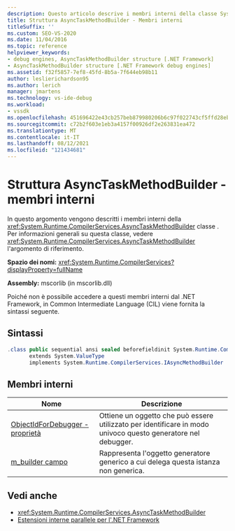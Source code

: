 ```yaml
---
description: Questo articolo descrive i membri interni della classe System.Runtime.CompilerServices.AsyncTaskMethodBuilder.
title: Struttura AsyncTaskMethodBuilder - Membri interni
titleSuffix: ''
ms.custom: SEO-VS-2020
ms.date: 11/04/2016
ms.topic: reference
helpviewer_keywords:
- debug engines, AsyncTaskMethodBuilder structure [.NET Framework]
- AsyncTaskMethodBuilder structure [.NET Framework debug engines]
ms.assetid: f32f5857-7ef8-45fd-8b5a-7f644eb98b11
author: leslierichardson95
ms.author: lerich
manager: jmartens
ms.technology: vs-ide-debug
ms.workload:
- vssdk
ms.openlocfilehash: 451696422e43cb257beb879980206b6c97f022743cf5ffd28eb40938d331460c
ms.sourcegitcommit: c72b2f603e1eb3a4157f00926df2e263831ea472
ms.translationtype: MT
ms.contentlocale: it-IT
ms.lasthandoff: 08/12/2021
ms.locfileid: "121434681"
---
```

# <a name="asynctaskmethodbuilder-structure---internal-members"></a>Struttura AsyncTaskMethodBuilder - membri interni
In questo argomento vengono descritti i membri interni della <xref:System.Runtime.CompilerServices.AsyncTaskMethodBuilder> classe . Per informazioni generali su questa classe, vedere <xref:System.Runtime.CompilerServices.AsyncTaskMethodBuilder> l'argomento di riferimento.

 **Spazio dei nomi:** <xref:System.Runtime.CompilerServices?displayProperty=fullName>

 **Assembly:** mscorlib (in mscorlib.dll)

 Poiché non è possibile accedere a questi membri interni dal .NET Framework, in Common Intermediate Language (CIL) viene fornita la sintassi seguente.

## <a name="syntax"></a>Sintassi

```csharp
.class public sequential ansi sealed beforefieldinit System.Runtime.CompilerServices.AsyncTaskMethodBuilder
       extends System.ValueType
       implements System.Runtime.CompilerServices.IAsyncMethodBuilder
```

## <a name="internal-members"></a>Membri interni

|Nome|Descrizione|
|----------|-----------------|
|[ObjectIdForDebugger - proprietà](../../extensibility/debugger/asynctaskmethodbuilder-objectidfordebugger-property.md)|Ottiene un oggetto che può essere utilizzato per identificare in modo univoco questo generatore nel debugger.|
|[m_builder campo](../../extensibility/debugger/asynctaskmethodbuilder-m-builder-field.md)|Rappresenta l'oggetto generatore generico a cui delega questa istanza non generica.|

## <a name="see-also"></a>Vedi anche
- <xref:System.Runtime.CompilerServices.AsyncTaskMethodBuilder>
- [Estensioni interne parallele per l'.NET Framework](../../extensibility/debugger/parallel-extension-internals-for-the-dotnet-framework.md)
